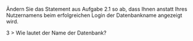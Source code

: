 Ändern Sie das Statement aus Aufgabe 2.1 so ab, dass Ihnen anstatt Ihres Nutzernamens beim erfolgreichen Login der Datenbankname angezeigt wird.

3 > Wie lautet der Name der Datenbank?